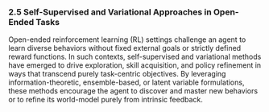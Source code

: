### 2.5 Self-Supervised and Variational Approaches in Open-Ended Tasks

Open-ended reinforcement learning (RL) settings challenge an agent to learn diverse behaviors without fixed external goals or strictly defined reward functions. In such contexts, self-supervised and variational methods have emerged to drive exploration, skill acquisition, and policy refinement in ways that transcend purely task-centric objectives. By leveraging information-theoretic, ensemble-based, or latent variable formulations, these methods encourage the agent to discover and master new behaviors or to refine its world-model purely from intrinsic feedback.
